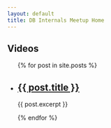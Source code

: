 ```yaml
---
layout: default
title: DB Internals Meetup Home
---
```


## Videos

<ul>
  {% for post in site.posts %}
    <li>
      <h2><a href="{{ post.url }}">{{ post.title }}</a></h2>
      <p>{{ post.excerpt }}</p>
    </li>
  {% endfor %}
</ul>